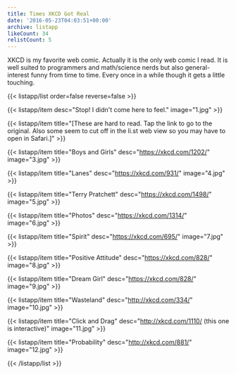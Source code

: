 ```yaml
---
title: Times XKCD Got Real
date: '2016-05-23T04:03:51+00:00'
archive: listapp
likeCount: 34
relistCount: 5
---
```


XKCD is my favorite web comic. Actually it is the only web comic I read. It is well suited to programmers and math/science nerds but also general-interest funny from time to time. Every once in a while though it gets a little touching.

<!--more-->

{{< listapp/list order=false reverse=false >}}

   {{< listapp/item
      desc="Stop! I didn't come here to feel."
      image="1.jpg" >}}

   {{< listapp/item title="[These are hard to read. Tap the link to go to the original. Also some seem to cut off in the li.st web view so you may have to open in Safari.]" >}}

   {{< listapp/item title="Boys and Girls"
      desc="https://xkcd.com/1202/"
      image="3.jpg" >}}

   {{< listapp/item title="Lanes"
      desc="https://xkcd.com/931/"
      image="4.jpg" >}}

   {{< listapp/item title="Terry Pratchett"
      desc="https://xkcd.com/1498/"
      image="5.jpg" >}}

   {{< listapp/item title="Photos"
      desc="https://xkcd.com/1314/"
      image="6.jpg" >}}

   {{< listapp/item title="Spirit"
      desc="https://xkcd.com/695/"
      image="7.jpg" >}}

   {{< listapp/item title="Positive Attitude"
      desc="https://xkcd.com/828/"
      image="8.jpg" >}}

   {{< listapp/item title="Dream Girl"
      desc="https://xkcd.com/828/"
      image="9.jpg" >}}

   {{< listapp/item title="Wasteland"
      desc="http://xkcd.com/334/"
      image="10.jpg" >}}

   {{< listapp/item title="Click and Drag"
      desc="http://xkcd.com/1110/ (this one is interactive)"
      image="11.jpg" >}}

   {{< listapp/item title="Probability"
      desc="http://xkcd.com/881/"
      image="12.jpg" >}}

{{< /listapp/list >}}
